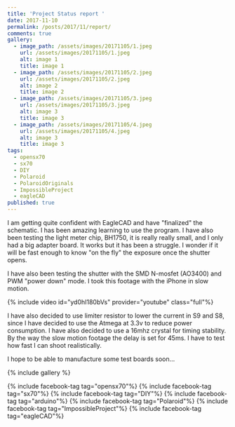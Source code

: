 ```yaml
---
title: 'Project Status report '
date: 2017-11-10
permalink: /posts/2017/11/report/
comments: true
gallery:
  - image_path: /assets/images/20171105/1.jpeg
    url: /assets/images/20171105/1.jpeg
    alt: image 1
    title: image 1
  - image_path: /assets/images/20171105/2.jpeg
    url: /assets/images/20171105/2.jpeg
    alt: image 2
    title: image 2
  - image_path: /assets/images/20171105/3.jpeg
    url: /assets/images/20171105/3.jpeg
    alt: image 3
    title: image 3
  - image_path: /assets/images/20171105/4.jpeg
    url: /assets/images/20171105/4.jpeg
    alt: image 3
    title: image 3
tags:
  - opensx70
  - sx70
  - DIY
  - Polaroid
  - PolaroidOriginals
  - ImpossibleProject
  - eagleCAD
published: true
---
```


I am getting quite confident with EagleCAD and have "finalized" the schematic. I has been amazing learning to use the program. 
I have also been testing the light meter chip, BH1750, it is really really small, and I only had a big adapter board. It works but it has been a struggle. I wonder if it will be fast enough to know "on the fly" the exposure once the shutter opens.

I have also been testing the shutter with the SMD N-mosfet (AO3400) and PWM "power down" mode. I took this footage with the iPhone in slow motion.

{% include video id="yd0hI180bVs" provider="youtube" class="full"%}

I have also decided to use limiter resistor to lower the current in S9 and S8, since I have decided to use the Atmega at 3.3v to reduce power consumption. I have also decided to use a 16mhz crystal for timing stability. By the way the slow motion footage the delay is set for 45ms. I have to test how fast I can shoot realistically.

I hope to be able to manufacture some test boards soon…

{% include gallery %}


<p>
{% include facebook-tag tag="opensx70"%}
{% include facebook-tag tag="sx70"%}
{% include facebook-tag tag="DIY"%}
{% include facebook-tag tag="arduino"%}
{% include facebook-tag tag="Polaroid"%}
{% include facebook-tag tag="ImpossibleProject"%}
{% include facebook-tag tag="eagleCAD"%}
</p>
